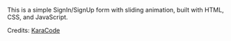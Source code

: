 This is a simple SignIn/SignUp form with sliding animation, built with HTML, CSS, and JavaScript.

Credits: [KaraCode](https://www.youtube.com/channel/UCHIkJZkap10qGFHq5ViIExg)
